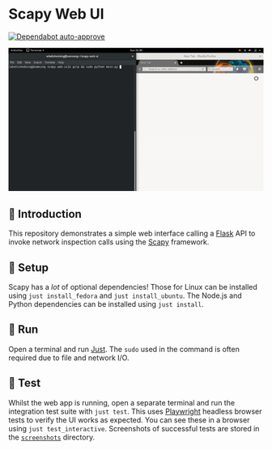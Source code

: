 # Scapy Web UI

[![Dependabot auto-approve](https://github.com/WhatIsHeDoing/ScapyWebUI/actions/workflows/dependabot-approve.yml/badge.svg)](https://github.com/WhatIsHeDoing/ScapyWebUI/actions/workflows/dependabot-approve.yml)

![Video](demo/scapy-web-ui.gif)

## 👋 Introduction

This repository demonstrates a simple web interface calling a [Flask] API to invoke network inspection calls using the [Scapy] framework.

## 💾 Setup

Scapy has a _lot_ of optional dependencies! Those for Linux can be installed using `just install_fedora` and `just install_ubuntu`.
The Node.js and Python dependencies can be installed using `just install`.

## 🚀 Run

Open a terminal and run [Just]. The `sudo` used in the command is often required due to file and network I/O.

## 🧪 Test

Whilst the web app is running, open a separate terminal and run the integration test suite with `just test`.
This uses [Playwright] headless browser tests to verify the UI works as expected.
You can see these in a browser using `just test_interactive`.
Screenshots of successful tests are stored in the [`screenshots`](/screenshots/) directory.

[Flask]: https://flask.palletsprojects.com/
[Just]: https://just.systems/
[Playwright]: https://playwright.dev/
[Scapy]: https://scapy.net/
